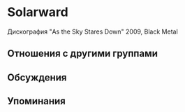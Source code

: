 # Solarward

Дискография
"As the Sky Stares Down" 2009, Black Metal

## Отношения с другими группами


## Обсуждения


## Упоминания

